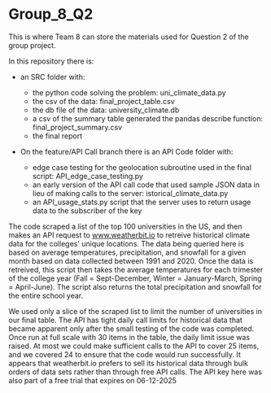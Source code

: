 # Group_8_Q2
This is where Team 8 can store the materials used for Question 2 of the group project.

In this repository there is:

- an SRC folder with:
  - the python code solving the problem: uni_climate_data.py
  - the csv of the data: final_project_table.csv
  - the db file of the data: university_climate.db
  - a csv of the summary table generated the pandas describe function: final_project_summary.csv
  - the final report
 
- On the feature/API Call branch there is an API Code folder with:
  - edge case testing for the geolocation subroutine used in the final script: API_edge_case_testing.py
  - an early version of the API call code that used sample JSON data in lieu of making calls to the server: istorical_climate_data.py
  - an API_usage_stats.py script that the server uses to return usage data to the subscriber of the key 

The code scraped a list of the top 100 universities in the US, and then makes an API request to www.weatherbit.io to retreive historical climate data for the colleges' unique locations. The data being queried here is based on average temperatures, precipitation, and snowfall for a given month based on data collected between 1991 and 2020.  Once the data is retreived, this script then takes the average temperatures for each trimester of the college year (Fall = Sept-December, Winter = January-March, Spring = April-June). The script also returns the total precipitation and snowfall for the entire school year.

We used only a slice of the scraped list to limit the number of universities in our final table. The API has tight daily call limits for historical data that became apparent only after the small testing of the code was completed. Once run at full scale with 30 items in the table, the daily limit issue was raised. At most we could make sufficient calls to the API to cover 25 items, and we covered 24 to ensure that the code would run successfully. It appears that weatherbit.io prefers to sell its historical data through bulk orders of data sets rather than through free API calls. The API key here was also part of a free trial that expires on 06-12-2025


